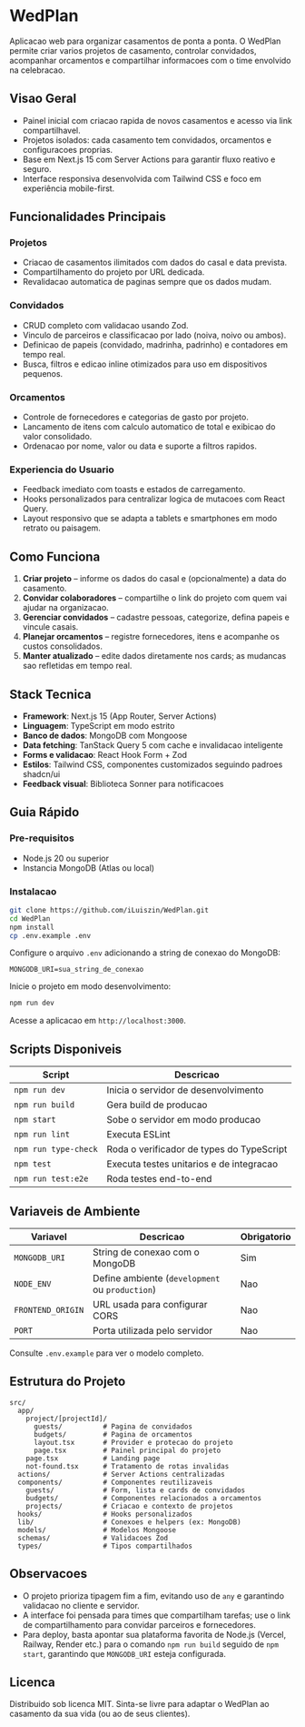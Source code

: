 # WedPlan

Aplicacao web para organizar casamentos de ponta a ponta. O WedPlan permite criar varios projetos de casamento, controlar convidados, acompanhar orcamentos e compartilhar informacoes com o time envolvido na celebracao.

## Visao Geral

- Painel inicial com criacao rapida de novos casamentos e acesso via link compartilhavel.
- Projetos isolados: cada casamento tem convidados, orcamentos e configuracoes proprias.
- Base em Next.js 15 com Server Actions para garantir fluxo reativo e seguro.
- Interface responsiva desenvolvida com Tailwind CSS e foco em experiência mobile-first.

## Funcionalidades Principais

### Projetos
- Criacao de casamentos ilimitados com dados do casal e data prevista.
- Compartilhamento do projeto por URL dedicada.
- Revalidacao automatica de paginas sempre que os dados mudam.

### Convidados
- CRUD completo com validacao usando Zod.
- Vinculo de parceiros e classificacao por lado (noiva, noivo ou ambos).
- Definicao de papeis (convidado, madrinha, padrinho) e contadores em tempo real.
- Busca, filtros e edicao inline otimizados para uso em dispositivos pequenos.

### Orcamentos
- Controle de fornecedores e categorias de gasto por projeto.
- Lancamento de itens com calculo automatico de total e exibicao do valor consolidado.
- Ordenacao por nome, valor ou data e suporte a filtros rapidos.

### Experiencia do Usuario
- Feedback imediato com toasts e estados de carregamento.
- Hooks personalizados para centralizar logica de mutacoes com React Query.
- Layout responsivo que se adapta a tablets e smartphones em modo retrato ou paisagem.

## Como Funciona

1. **Criar projeto** – informe os dados do casal e (opcionalmente) a data do casamento.
2. **Convidar colaboradores** – compartilhe o link do projeto com quem vai ajudar na organizacao.
3. **Gerenciar convidados** – cadastre pessoas, categorize, defina papeis e vincule casais.
4. **Planejar orcamentos** – registre fornecedores, itens e acompanhe os custos consolidados.
5. **Manter atualizado** – edite dados diretamente nos cards; as mudancas sao refletidas em tempo real.

## Stack Tecnica

- **Framework**: Next.js 15 (App Router, Server Actions)
- **Linguagem**: TypeScript em modo estrito
- **Banco de dados**: MongoDB com Mongoose
- **Data fetching**: TanStack Query 5 com cache e invalidacao inteligente
- **Forms e validacao**: React Hook Form + Zod
- **Estilos**: Tailwind CSS, componentes customizados seguindo padroes shadcn/ui
- **Feedback visual**: Biblioteca Sonner para notificacoes

## Guia Rápido

### Pre-requisitos

- Node.js 20 ou superior
- Instancia MongoDB (Atlas ou local)

### Instalacao

```bash
git clone https://github.com/iLuiszin/WedPlan.git
cd WedPlan
npm install
cp .env.example .env
```

Configure o arquivo `.env` adicionando a string de conexao do MongoDB:

```env
MONGODB_URI=sua_string_de_conexao
```

Inicie o projeto em modo desenvolvimento:

```bash
npm run dev
```

Acesse a aplicacao em `http://localhost:3000`.

## Scripts Disponiveis

| Script               | Descricao                                 |
| -------------------- | ----------------------------------------- |
| `npm run dev`        | Inicia o servidor de desenvolvimento      |
| `npm run build`      | Gera build de producao                    |
| `npm start`          | Sobe o servidor em modo producao          |
| `npm run lint`       | Executa ESLint                            |
| `npm run type-check` | Roda o verificador de types do TypeScript |
| `npm test`           | Executa testes unitarios e de integracao  |
| `npm run test:e2e`   | Roda testes end-to-end                    |

## Variaveis de Ambiente

| Variavel          | Descricao                                       | Obrigatorio |
| ----------------- | ----------------------------------------------- | ----------- |
| `MONGODB_URI`     | String de conexao com o MongoDB                 | Sim         |
| `NODE_ENV`        | Define ambiente (`development` ou `production`) | Nao         |
| `FRONTEND_ORIGIN` | URL usada para configurar CORS                  | Nao         |
| `PORT`            | Porta utilizada pelo servidor                   | Nao         |

Consulte `.env.example` para ver o modelo completo.

## Estrutura do Projeto

```
src/
  app/
    project/[projectId]/
      guests/          # Pagina de convidados
      budgets/         # Pagina de orcamentos
      layout.tsx       # Provider e protecao do projeto
      page.tsx         # Painel principal do projeto
    page.tsx           # Landing page
    not-found.tsx      # Tratamento de rotas invalidas
  actions/             # Server Actions centralizadas
  components/          # Componentes reutilizaveis
    guests/            # Form, lista e cards de convidados
    budgets/           # Componentes relacionados a orcamentos
    projects/          # Criacao e contexto de projetos
  hooks/               # Hooks personalizados
  lib/                 # Conexoes e helpers (ex: MongoDB)
  models/              # Modelos Mongoose
  schemas/             # Validacoes Zod
  types/               # Tipos compartilhados
```

## Observacoes

- O projeto prioriza tipagem fim a fim, evitando uso de `any` e garantindo validacao no cliente e servidor.
- A interface foi pensada para times que compartilham tarefas; use o link de compartilhamento para convidar parceiros e fornecedores.
- Para deploy, basta apontar sua plataforma favorita de Node.js (Vercel, Railway, Render etc.) para o comando `npm run build` seguido de `npm start`, garantindo que `MONGODB_URI` esteja configurada.

## Licenca

Distribuido sob licenca MIT. Sinta-se livre para adaptar o WedPlan ao casamento da sua vida (ou ao de seus clientes).
